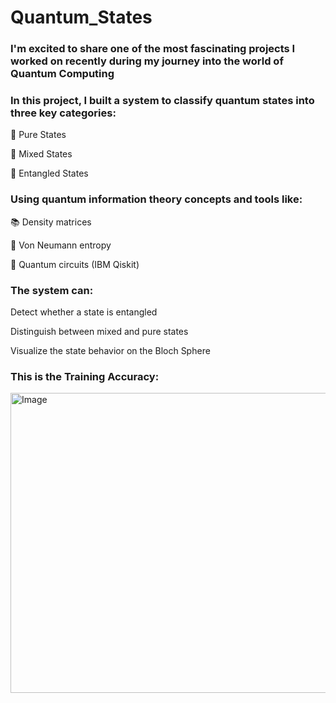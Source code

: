 # Quantum_States

### I'm excited to share one of the most fascinating projects I worked on recently during my journey into the world of Quantum Computing

### In this project, I built a system to classify quantum states into three key categories:

🔹 Pure States

🔹 Mixed States

🔹 Entangled States

### Using quantum information theory concepts and tools like:

📚 Density matrices

🧩 Von Neumann entropy

🧪 Quantum circuits (IBM Qiskit)


### The system can:

 Detect whether a state is entangled
 
 Distinguish between mixed and pure states
 
 Visualize the state behavior on the Bloch Sphere

### This is the Training Accuracy:

<img width="640" height="480" alt="Image" src="https://github.com/user-attachments/assets/327ad8b4-18fa-492d-8c28-fb42342fc692" />
